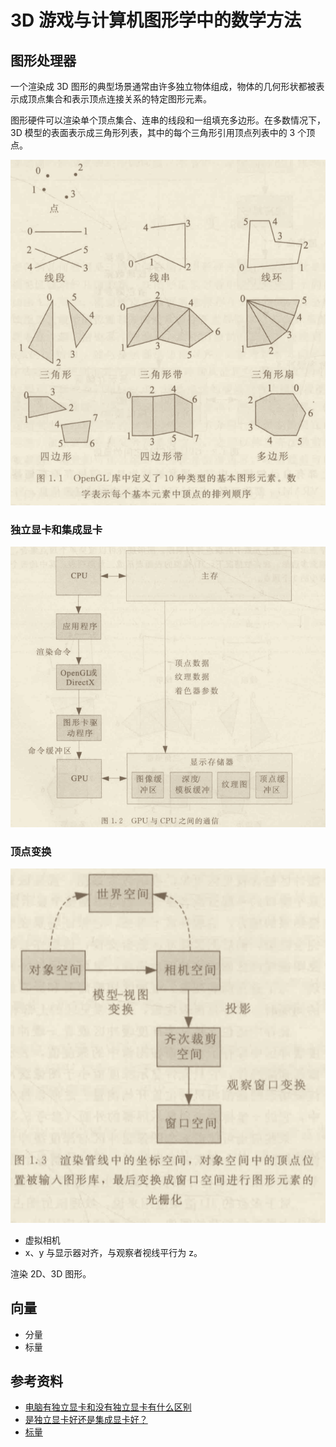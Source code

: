 # 3D 游戏与计算机图形学中的数学方法


## 图形处理器


一个渲染成 3D 图形的典型场景通常由许多独立物体组成，物体的几何形状都被表示成顶点集合和表示顶点连接关系的特定图形元素。

图形硬件可以渲染单个顶点集合、连串的线段和一组填充多边形。在多数情况下，3D 模型的表面表示成三角形列表，其中的每个三角形引用顶点列表中的 3 个顶点。

![](../.vuepress/public/images/2020-05-14-22-57-47-openGL-basic-graphic.png)

### 独立显卡和集成显卡

![GPU 与 CPU 之间的通信](../.vuepress/public/images/2020-05-14-22-59-05-GPU-CPU-communicate.png)

### 顶点变换

![](../.vuepress/public/images/2020-05-14-23-00-23-vert-transform.png)

- 虚拟相机
- x、y 与显示器对齐，与观察者视线平行为 z。

渲染 2D、3D 图形。

## 向量

- 分量
- 标量

## 参考资料

- [电脑有独立显卡和没有独立显卡有什么区别](https://zhidao.baidu.com/question/744523442069143452.html)
- [是独立显卡好还是集成显卡好？](https://www.zhihu.com/question/24272857)
- [标量](https://zh.wikipedia.org/wiki/%E6%A0%87%E9%87%8F)